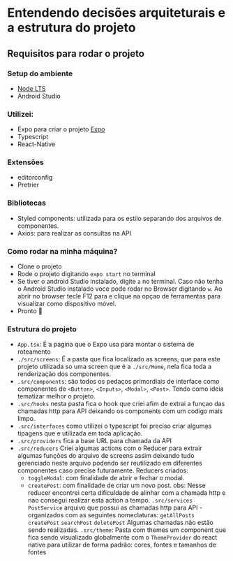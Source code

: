 # Entendendo decisões arquiteturais e a estrutura do projeto

## Requisitos para rodar o projeto

### Setup do ambiente
- [Node LTS](https://nodejs.org/en/)
- Android Studio

### Utilizei:
- Expo para criar o projeto  [Expo ](https://docs.expo.dev/)
- Typescript 
- React-Native

### Extensões
- editorconfig
- Pretrier

### Bibliotecas 
- Styled components: utilizada para os estilo separando dos arquivos de componentes.
- Axios: para realizar as consultas na API


### Como rodar na minha máquina?
- Clone o projeto
- Rode o projeto digitando `expo start` no terminal
- Se tiver o android Studio instalado, digite `a` no terminal. Caso não tenha o Android Studio instalado voce pode rodar no Browser digitando `w`. Ao abrir no browser tecle F12 para e clique na opçao de ferramentas para visualizar como dispositivo móvel.
- Pronto 🎉

### Estrutura do projeto

- `App.tsx`: É a pagina que o Expo usa para montar o sistema de roteamento
- `./src/screens`: É a pasta que fica localizado as screens, que para este projeto utilizada so uma screen que é a `./src/Home`, nela fica toda a renderização dos componentes.
- `.src/components`: são todos os pedaços primordiais de interface como componentes de `<Button>`, `<Inputs>`, `<Modal>`, `<Post>`. Tendo como ideia tematizar melhor o projeto.
- `.src/hooks` nesta pasta fica o hook que criei afim de extrai a funçao das chamadas http para API deixando os components com um codigo mais limpo.
- `.src/interfaces` como utilizei o typescript foi preciso criar algumas tipagens que e utilizada em toda aplicação.
- `.src/providers`  fica a base URL para chamada da API
- `.src/reducers` Criei algumas actions com o Reducer para extrair algumas funções do arquivo de screens assim deixando tudo gerenciado neste arquivo podendo ser reutilizado em diferentes componentes caso precise futuramente. Reducers criados:
    - `toggleModal`: com finalidade de abrir e fechar o modal. 
    - `createPost`: com finalidade de criar um novo post. obs: Nesse reducer encontrei certa dificuldade de alinhar com a chamada http e nao consegui realizar esta action a tempo.
`.src/services` `PostService` arquivo que possui as chamadas http para API - organizados com as seguintes nomeclaturas: `getAllPosts`  `createPost`  `searchPost` `deletePost` 
    Algumas chamadas não estão sendo realizadas.
`.src/theme`: Pasta com themes um component que fica sendo visualizado globalmente com o `ThemeProvider` do react native para utilizar de forma padrão: cores, fontes e tamanhos de fontes   
